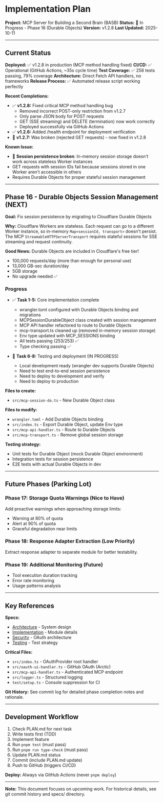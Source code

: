 # Implementation Plan

**Project:** MCP Server for Building a Second Brain (BASB)
**Status:** 🚧 In Progress - Phase 16 (Durable Objects)
**Version:** v1.2.8
**Last Updated:** 2025-10-11

---

## Current Status

**Deployed:** ✅ v1.2.8 in production (MCP method handling fixed)
**CI/CD:** ✅ Operational (GitHub Actions, ~35s cycle time)
**Test Coverage:** ✅ 258 tests passing, 79% coverage
**Architecture:** Direct Fetch API handlers, no frameworks
**Release Process:** ✅ Automated release script working perfectly

**Recent Completions:**
- ✅ **v1.2.8:** Fixed critical MCP method handling bug
  - Removed incorrect POST-only restriction from v1.2.7
  - Only parse JSON body for POST requests
  - GET (SSE streaming) and DELETE (termination) now work correctly
  - Deployed successfully via GitHub Actions
- ✅ **v1.2.6:** Added /health endpoint for deployment verification
- 🔴 **v1.2.7:** Was broken (rejected GET requests) - now fixed in v1.2.8

**Known Issue:**
- 🔴 **Session persistence broken**: In-memory session storage doesn't work across stateless Worker instances
- GET requests with session IDs fail because sessions stored in one Worker aren't accessible in others
- Requires Durable Objects for proper stateful session management

---

## Phase 16 - Durable Objects Session Management (NEXT)

**Goal:** Fix session persistence by migrating to Cloudflare Durable Objects

**Why:** Cloudflare Workers are stateless. Each request can go to a different Worker instance, so in-memory `Map<sessionId, transport>` doesn't persist. The MCP `StreamableHTTPServerTransport` requires stateful sessions for SSE streaming and request continuity.

**Good News:** Durable Objects are included in Cloudflare's free tier!
- 100,000 requests/day (more than enough for personal use)
- 13,000 GB-sec duration/day
- 5GB storage
- No upgrade needed ✅

### Progress

- ✅ **Task 1-5:** Core implementation complete
  - wrangler.toml configured with Durable Objects binding and migrations
  - MCPSessionDurableObject class created with session management
  - MCP API handler refactored to route to Durable Objects
  - mcp-transport.ts cleaned up (removed in-memory session storage)
  - Env type updated with MCP_SESSIONS binding
  - All tests passing (253/253) ✅
  - Type checking passing ✅

- 🔨 **Task 6-8:** Testing and deployment (IN PROGRESS)
  - Local development ready (wrangler dev supports Durable Objects)
  - Need to test end-to-end session persistence
  - Need to deploy to development and verify
  - Need to deploy to production

**Files to create:**
- `src/mcp-session-do.ts` - New Durable Object class

**Files to modify:**
- `wrangler.toml` - Add Durable Objects binding
- `src/index.ts` - Export Durable Object, update Env type
- `src/mcp-api-handler.ts` - Route to Durable Objects
- `src/mcp-transport.ts` - Remove global session storage

**Testing strategy:**
- Unit tests for Durable Object (mock Durable Object environment)
- Integration tests for session persistence
- E2E tests with actual Durable Objects in dev

---

## Future Phases (Parking Lot)

### Phase 17: Storage Quota Warnings (Nice to Have)
Add proactive warnings when approaching storage limits:
- Warning at 80% of quota
- Alert at 90% of quota
- Graceful degradation near limits

### Phase 18: Response Adapter Extraction (Low Priority)
Extract response adapter to separate module for better testability.

### Phase 19: Additional Monitoring (Future)
- Tool execution duration tracking
- Error rate monitoring
- Usage patterns analysis

---

## Key References

**Specs:**
- [Architecture](specs/architecture.md) - System design
- [Implementation](specs/implementation.md) - Module details
- [Security](specs/security.md) - OAuth architecture
- [Testing](specs/testing.md) - Test strategy

**Critical Files:**
- `src/index.ts` - OAuthProvider root handler
- `src/oauth-ui-handler.ts` - GitHub OAuth (Arctic)
- `src/mcp-api-handler.ts` - Authenticated MCP endpoint
- `src/logger.ts` - Structured logging
- `test/setup.ts` - Console suppression for CI

**Git History:**
See commit log for detailed phase completion notes and rationale.

---

## Development Workflow

1. Check PLAN.md for next task
2. Write tests first (TDD)
3. Implement feature
4. Run `pnpm test` (must pass)
5. Run `pnpm run type-check` (must pass)
6. Update PLAN.md status
7. Commit (include PLAN.md update)
8. Push to GitHub (triggers CI/CD)

**Deploy:** Always via GitHub Actions (never `pnpm deploy`)

---

**Note:** This document focuses on upcoming work. For historical details, see git commit history and specs/ directory.

